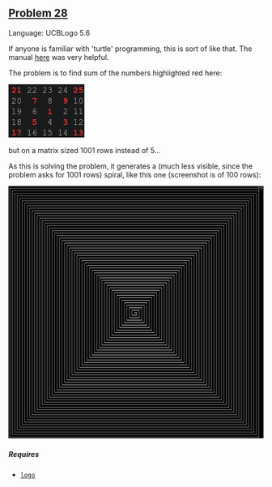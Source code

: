 ## [Problem 28](https://projecteuler.net/problem=28)

Language: UCBLogo 5.6

If anyone is familiar with 'turtle' programming, this is sort of like that. The manual [here](https://people.eecs.berkeley.edu/~bh/usermanual) was very helpful.

The problem is to find sum of the numbers highlighted red here:

![question image](./images/question.png)

but on a matrix sized 1001 rows instead of 5...

As this is solving the problem, it generates a (much less visible, since the problem asks for 1001 rows) spiral, like this one (screenshot is of 100 rows):

![solution spiral](./images/generated_spiral.png)

##### Requires

- [`logo`](https://people.eecs.berkeley.edu/~bh/logo.html)
